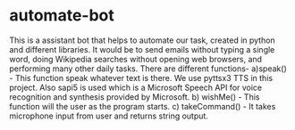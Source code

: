 # automate-bot
This is a assistant bot that helps to automate our task, created in python and different libraries.
It would be to send emails without typing a single word, doing Wikipedia searches without opening web browsers, 
and performing many other daily tasks.
There are different functions-
a)speak() - This function speak whatever text is there. We use pyttsx3 TTS in this project.
 Also sapi5 is used which is a Microsoft Speech API for voice recognition and synthesis provided by Microsoft.
b) wishMe() - This function will the user as the program starts.
c) takeCommand() - It takes microphone input from user and returns string output.
